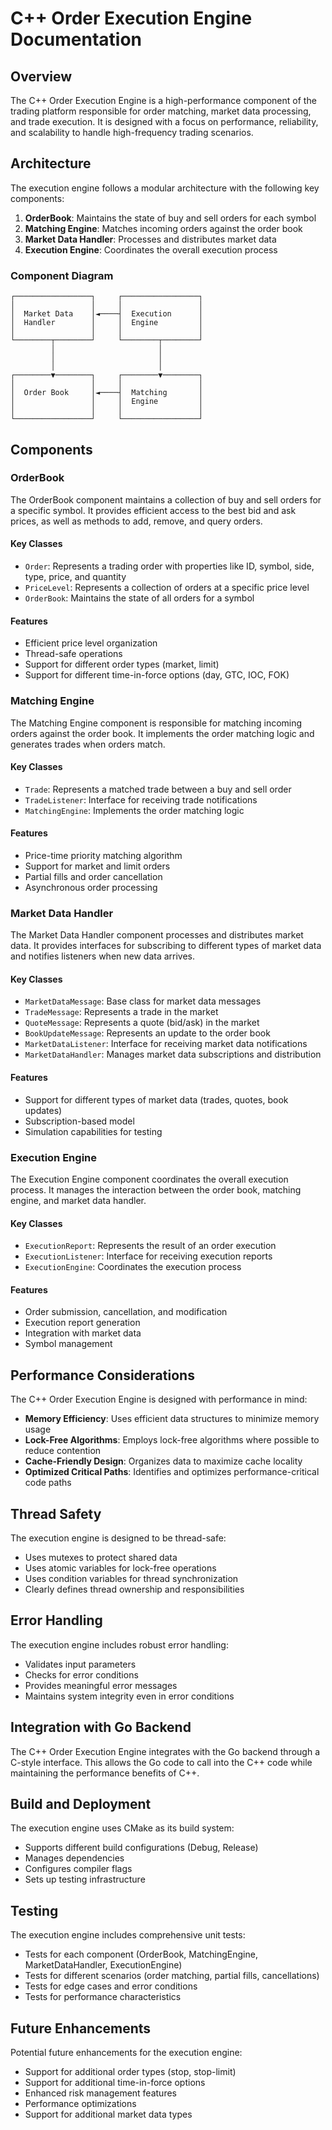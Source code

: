 # C++ Order Execution Engine Documentation

## Overview

The C++ Order Execution Engine is a high-performance component of the trading platform responsible for order matching, market data processing, and trade execution. It is designed with a focus on performance, reliability, and scalability to handle high-frequency trading scenarios.

## Architecture

The execution engine follows a modular architecture with the following key components:

1. **OrderBook**: Maintains the state of buy and sell orders for each symbol
2. **Matching Engine**: Matches incoming orders against the order book
3. **Market Data Handler**: Processes and distributes market data
4. **Execution Engine**: Coordinates the overall execution process

### Component Diagram

```
┌─────────────────┐     ┌─────────────────┐
│                 │     │                 │
│  Market Data    │◄────┤  Execution      │
│  Handler        │     │  Engine         │
│                 │     │                 │
└────────┬────────┘     └────────┬────────┘
         │                       │
         │                       │
         │                       │
┌────────▼────────┐     ┌────────▼────────┐
│                 │     │                 │
│  Order Book     │◄────┤  Matching       │
│                 │     │  Engine         │
│                 │     │                 │
└─────────────────┘     └─────────────────┘
```

## Components

### OrderBook

The OrderBook component maintains a collection of buy and sell orders for a specific symbol. It provides efficient access to the best bid and ask prices, as well as methods to add, remove, and query orders.

#### Key Classes

- `Order`: Represents a trading order with properties like ID, symbol, side, type, price, and quantity
- `PriceLevel`: Represents a collection of orders at a specific price level
- `OrderBook`: Maintains the state of all orders for a symbol

#### Features

- Efficient price level organization
- Thread-safe operations
- Support for different order types (market, limit)
- Support for different time-in-force options (day, GTC, IOC, FOK)

### Matching Engine

The Matching Engine component is responsible for matching incoming orders against the order book. It implements the order matching logic and generates trades when orders match.

#### Key Classes

- `Trade`: Represents a matched trade between a buy and sell order
- `TradeListener`: Interface for receiving trade notifications
- `MatchingEngine`: Implements the order matching logic

#### Features

- Price-time priority matching algorithm
- Support for market and limit orders
- Partial fills and order cancellation
- Asynchronous order processing

### Market Data Handler

The Market Data Handler component processes and distributes market data. It provides interfaces for subscribing to different types of market data and notifies listeners when new data arrives.

#### Key Classes

- `MarketDataMessage`: Base class for market data messages
- `TradeMessage`: Represents a trade in the market
- `QuoteMessage`: Represents a quote (bid/ask) in the market
- `BookUpdateMessage`: Represents an update to the order book
- `MarketDataListener`: Interface for receiving market data notifications
- `MarketDataHandler`: Manages market data subscriptions and distribution

#### Features

- Support for different types of market data (trades, quotes, book updates)
- Subscription-based model
- Simulation capabilities for testing

### Execution Engine

The Execution Engine component coordinates the overall execution process. It manages the interaction between the order book, matching engine, and market data handler.

#### Key Classes

- `ExecutionReport`: Represents the result of an order execution
- `ExecutionListener`: Interface for receiving execution reports
- `ExecutionEngine`: Coordinates the execution process

#### Features

- Order submission, cancellation, and modification
- Execution report generation
- Integration with market data
- Symbol management

## Performance Considerations

The C++ Order Execution Engine is designed with performance in mind:

- **Memory Efficiency**: Uses efficient data structures to minimize memory usage
- **Lock-Free Algorithms**: Employs lock-free algorithms where possible to reduce contention
- **Cache-Friendly Design**: Organizes data to maximize cache locality
- **Optimized Critical Paths**: Identifies and optimizes performance-critical code paths

## Thread Safety

The execution engine is designed to be thread-safe:

- Uses mutexes to protect shared data
- Uses atomic variables for lock-free operations
- Uses condition variables for thread synchronization
- Clearly defines thread ownership and responsibilities

## Error Handling

The execution engine includes robust error handling:

- Validates input parameters
- Checks for error conditions
- Provides meaningful error messages
- Maintains system integrity even in error conditions

## Integration with Go Backend

The C++ Order Execution Engine integrates with the Go backend through a C-style interface. This allows the Go code to call into the C++ code while maintaining the performance benefits of C++.

## Build and Deployment

The execution engine uses CMake as its build system:

- Supports different build configurations (Debug, Release)
- Manages dependencies
- Configures compiler flags
- Sets up testing infrastructure

## Testing

The execution engine includes comprehensive unit tests:

- Tests for each component (OrderBook, MatchingEngine, MarketDataHandler, ExecutionEngine)
- Tests for different scenarios (order matching, partial fills, cancellations)
- Tests for edge cases and error conditions
- Tests for performance characteristics

## Future Enhancements

Potential future enhancements for the execution engine:

- Support for additional order types (stop, stop-limit)
- Support for additional time-in-force options
- Enhanced risk management features
- Performance optimizations
- Support for additional market data types
